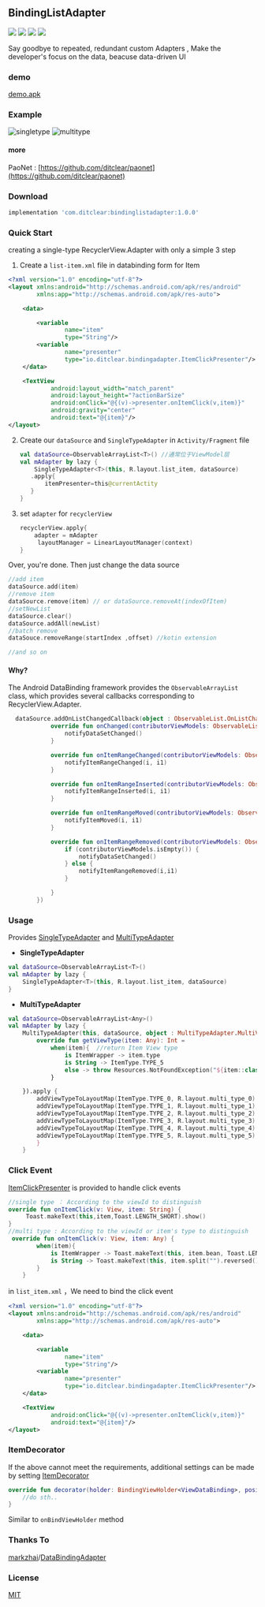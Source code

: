 ## BindingListAdapter

![](https://img.shields.io/badge/minSdk-14-brightgreen.svg)    ![](https://img.shields.io/badge/version-1.0.0-green.svg)    ![](https://img.shields.io/badge/recyclerview_version-27.1.1-blue.svg)     ![](https://img.shields.io/badge/kotlin_version-1.2.41-blue.svg)

Say goodbye to repeated, redundant custom Adapters , Make the developer's focus on the data, beacuse data-driven UI

### demo

[demo.apk](demo.apk)

### Example

![singletype](gif/singletype.gif)                       ![multitype](gif/multitype.gif)

#### more

PaoNet : [https://github.com/ditclear/paonet](https://github.com/ditclear/paonet)

### Download

```groovy
implementation 'com.ditclear:bindinglistadapter:1.0.0'
```

### Quick Start

creating a single-type RecyclerView.Adapter with only a simple 3 step

1. Create a `list-item.xml` file in databinding form for Item

```xml
<?xml version="1.0" encoding="utf-8"?>
<layout xmlns:android="http://schemas.android.com/apk/res/android"
        xmlns:app="http://schemas.android.com/apk/res-auto">

    <data>

        <variable
                name="item"
                type="String"/>
        <variable
                name="presenter"
                type="io.ditclear.bindingadapter.ItemClickPresenter"/>
    </data>

    <TextView
            android:layout_width="match_parent"
            android:layout_height="?actionBarSize"
            android:onClick="@{(v)->presenter.onItemClick(v,item)}"
            android:gravity="center"
            android:text="@{item}"/>
</layout>
```

2. Create our `dataSource` and  `SingleTypeAdapter` in `Activity/Fragment` file

   ```kotlin
   val dataSource=ObservableArrayList<T>() //通常位于ViewModel层
   val mAdapter by lazy {
       SingleTypeAdapter<T>(this, R.layout.list_item, dataSource)
      .apply{
          itemPresenter=this@currentActity
      }
   }
   ```

3. set `adapter` for `recyclerView`

   ```kotlin
   recyclerView.apply{
       adapter = mAdapter
     	layoutManager = LinearLayoutManager(context)
   }
   ```

Over, you're done. Then just change the data source

```kotlin
//add item
dataSource.add(item)
//remove item
dataSource.remove(item) // or dataSource.removeAt(indexOfItem)
//setNewList
dataSource.clear()
dataSource.addAll(newList)
//batch remove 
dataSouce.removeRange(startIndex ,offset) //kotin extension

//and so on
```

#### Why?

The Android DataBinding framework provides the `ObservableArrayList` class, which provides several callbacks corresponding to RecyclerView.Adapter.

```kotlin
  dataSource.addOnListChangedCallback(object : ObservableList.OnListChangedCallback<ObservableList<T>>() {
            override fun onChanged(contributorViewModels: ObservableList<T>) {
                notifyDataSetChanged()
            }

            override fun onItemRangeChanged(contributorViewModels: ObservableList<T>, i: Int, i1: Int) {
                notifyItemRangeChanged(i, i1)
            }

            override fun onItemRangeInserted(contributorViewModels: ObservableList<T>, i: Int, i1: Int) {
                notifyItemRangeInserted(i, i1)
            }

            override fun onItemRangeMoved(contributorViewModels: ObservableList<T>, i: Int, i1: Int, i2: Int) {
                notifyItemMoved(i, i1)
            }

            override fun onItemRangeRemoved(contributorViewModels: ObservableList<T>, i: Int, i1: Int) {
                if (contributorViewModels.isEmpty()) {
                    notifyDataSetChanged()
                } else {
                    notifyItemRangeRemoved(i,i1)
                }

            }
        })
```

### Usage

Provides [SingleTypeAdapter](library-kotlin/src/main/java/io/ditclear/bindingadapter/SingleTypeAdapter.kt) and [MultiTypeAdapter](library-kotlin/src/main/java/io/ditclear/bindingadapter/MultiTypeAdapter.kt)

- **SingleTypeAdapter**  

```kotlin
val dataSource=ObservableArrayList<T>()
val mAdapter by lazy {
    SingleTypeAdapter<T>(this, R.layout.list_item, dataSource)
}
```

- **MultiTypeAdapter**

```kotlin
val dataSource=ObservableArrayList<Any>()
val mAdapter by lazy {
    MultiTypeAdapter(this, dataSource, object : MultiTypeAdapter.MultiViewTyper {
        override fun getViewType(item: Any): Int =
            when(item){  //return Item View type
                is ItemWrapper -> item.type
                is String -> ItemType.TYPE_5
                else -> throw Resources.NotFoundException("${item::class} has not found it's ViewType")
            }

    }).apply {
        addViewTypeToLayoutMap(ItemType.TYPE_0, R.layout.multi_type_0)
        addViewTypeToLayoutMap(ItemType.TYPE_1, R.layout.multi_type_1)
        addViewTypeToLayoutMap(ItemType.TYPE_2, R.layout.multi_type_2)
        addViewTypeToLayoutMap(ItemType.TYPE_3, R.layout.multi_type_3)
        addViewTypeToLayoutMap(ItemType.TYPE_4, R.layout.multi_type_4)
        addViewTypeToLayoutMap(ItemType.TYPE_5, R.layout.multi_type_5)
        }
    }
```

### Click Event

[ItemClickPresenter](library-kotlin/src/main/java/io/ditclear/bindingadapter/ItemClickPresenter.kt) is provided to handle click events

```kotlin
//single type ： According to the viewId to distinguish
override fun onItemClick(v: View, item: String) {
     Toast.makeText(this,item,Toast.LENGTH_SHORT).show()
}
//multi type : According to the viewId or item's type to distinguish
 override fun onItemClick(v: View, item: Any) {
        when(item){
            is ItemWrapper -> Toast.makeText(this, item.bean, Toast.LENGTH_SHORT).show()
            is String -> Toast.makeText(this, item.split("").reversed().joinToString(""), Toast.LENGTH_SHORT).show()
        }
    }
```

in `list_item.xml` ，We need to bind the click event

```xml
<?xml version="1.0" encoding="utf-8"?>
<layout xmlns:android="http://schemas.android.com/apk/res/android"
        xmlns:app="http://schemas.android.com/apk/res-auto">

    <data>

        <variable
                name="item"
                type="String"/>
        <variable
                name="presenter"
                type="io.ditclear.bindingadapter.ItemClickPresenter"/>
    </data>

    <TextView
            android:onClick="@{(v)->presenter.onItemClick(v,item)}"
            android:text="@{item}"/>
</layout>
```

### ItemDecorator

If the above cannot meet the requirements, additional settings can be made by setting [ItemDecorator](library-kotlin/src/main/java/io/ditclear/bindingadapter/ItemDecorator.kt)

```kotlin
override fun decorator(holder: BindingViewHolder<ViewDataBinding>, position: Int, viewType: Int) {
	//do sth..
}
```

Similar to `onBindViewHolder` method

### Thanks To

[markzhai](https://github.com/markzhai)/[DataBindingAdapter](https://github.com/markzhai/DataBindingAdapter)

### License

[MIT](LICENSE.txt)